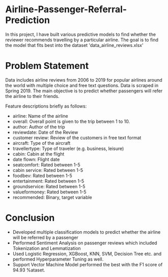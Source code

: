 # Airline-Passenger-Referral-Prediction
In this project, I have built various predictive models to find whether the reviewer recommends travelling by a particular airline. The goal is to find the model that fits best into the dataset 'data_airline_reviews.xlsx'


# Problem Statement

Data includes airline reviews from 2006 to 2019 for popular airlines around the world with multiple choice and free text questions. Data is scraped in Spring 2019. The main objective is to predict whether passengers will refer the airline to their friends.

Feature descriptions briefly as follows:

*   airline: Name of the airline
*   overall: Overall point is given to the trip between 1 to 10.
*   author: Author of the trip
*   reviewdate: Date of the Review 
*   customer review: Review of the customers in  free text format
*   aircraft: Type of the aircraft
*   travellertype: Type of traveler (e.g. business, leisure)
*   cabin: Cabin at the flight 
*   date flown: Flight date
*   seatcomfort: Rated between 1-5
*   cabin service: Rated between 1-5
*   foodbev: Rated between 1-5 
*   entertainment: Rated between 1-5
*   groundservice: Rated between 1-5
*   valueformoney: Rated between 1-5
*   recommended: Binary, target variable

# Conclusion

* Developed multiple classification models to predict whether the airline will be referred by a passenger 
* Performed Sentiment Analysis on passenger reviews which included Tokenization and Lemmatization 
* Used Logistic Regression, XGBoost, KNN, SVM, Decision Tree etc. and performed Hyperparameter Tuning as well. 
* Support Vector Machine Model performed the best with the F1 score of 94.93 %ataset.
